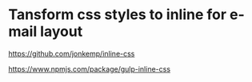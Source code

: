 # Tansform css styles to inline for e-mail layout

https://github.com/jonkemp/inline-css

https://www.npmjs.com/package/gulp-inline-css
